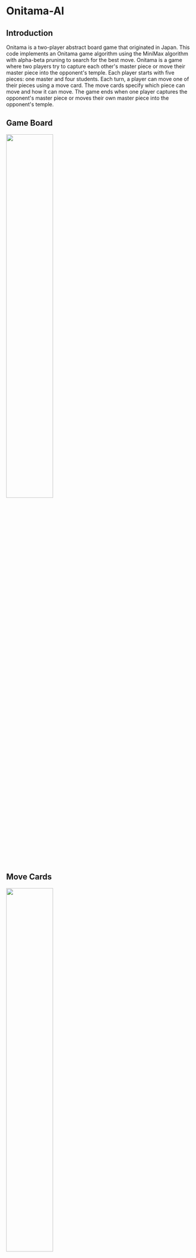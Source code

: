 # Onitama-AI

## Introduction
Onitama is a two-player abstract board game that originated in Japan. This code implements an Onitama game algorithm using the MiniMax algorithm with alpha-beta pruning to search for the best move. Onitama is a game where two players try to capture each other's master piece or move their master piece into the opponent's temple. Each player starts with five pieces: one master and four students. Each turn, a player can move one of their pieces using a move card. The move cards specify which piece can move and how it can move. The game ends when one player captures the opponent's master piece or moves their own master piece into the opponent's temple.

## Game Board

<img src="https://i.imgur.com/xmgOsv6.png" width=50% height=50%>

## Move Cards

<img src="https://i.imgur.com/c850hXb.png" width=50% height=50%>

## Code Breakdown
Include statements:
The code includes necessary libraries, such as iostream, utility, and vector.

Constants:
The code defines constants for board size, number of cards in the game, number of cards per player, and the depth of the search.

Enums:
Enums are defined for the different players and game pieces, to improve code readability and reduce errors.

Game state representation:
The board state is represented as a 2D character array, with 'r' and 'b' representing the two player's students, and 'R' and 'B' representing their masters. The cards are represented as a string, with their moves being a vector of pairs of integers.

Utility functions:
Several utility functions are implemented, such as printing the board, converting strings to lower or upper case, and finding the master's position for each player.

Move validation:
Functions for validating moves are implemented, such as checking whether a move is within the board's boundaries, whether a square is occupied, or whether a move is valid for a given card.

Game state manipulation:
Functions for applying and undoing moves are implemented, updating the game state accordingly. These are essential for traversing the game tree during the search process.

Game outcome evaluation:
A function to evaluate whether a player has won, lost, or if the game is a draw is implemented. It checks for both conditions of winning, i.e., capturing the opponent's master or moving one's own master to the opponent's temple.

Alpha-Beta pruning algorithm:
The core of the AI's decision-making process, the Alpha-Beta pruning algorithm, is implemented as a recursive function. It efficiently searches the game tree by pruning branches that will not result in better outcomes, reducing the search space and speeding up computation. The function also takes depth into account, allowing for a configurable level of lookahead.

Main function:
The main function initializes the game state and runs the AI. It takes turns for each player, printing the board, reading and applying moves, and checking for the game's end. It also demonstrates the AI's ability to play against itself by simulating both players as AI agents.

Here is an example of a running state of the board:
```
Tiger Goose
_ r R r r 
r _ _ _ _ 
_ _ _ _ _ 
_ B _ _ _ 
b b _ b b 
Frog Ox
```

## Conclusion
This code implements the Onitama game algorithm using the MiniMax algorithm with alpha-beta pruning. It is a complex game that requires strategic thinking and planning to win. The code is well-written and easy to understand.

## Future Improvements Checklist

Add functionality to allow players to play against the AI 

Improve evaluation function.
* more points for a protected master
* more points for control of the center of the board
* more points for a master closer to the targeted temple

In the real game you can see the next card that will fill your hand. You can see the opponents as well. This is something that needs to be added. 

Make a visually appealing GUI

